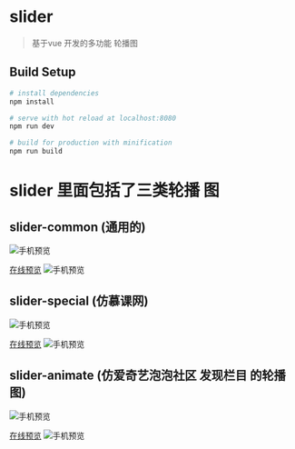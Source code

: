 # slider
> 基于vue 开发的多功能 轮播图

## Build Setup

``` bash
# install dependencies
npm install

# serve with hot reload at localhost:8080
npm run dev

# build for production with minification
npm run build

```

# slider 里面包括了三类轮播 图
## slider-common (通用的)
![手机预览](https://www.pinkpig.top/image/slider_common1.png)

[在线预览](https://www.pinkpig.top/slider/slider1/#/)
![手机预览](https://www.pinkpig.top/image/slider_link_common.png)

## slider-special (仿慕课网)
![手机预览](https://www.pinkpig.top/image/slider_special.png)

[在线预览](https://www.pinkpig.top/slider/slider2/#/)
![手机预览](https://www.pinkpig.top/image/slider_link_special.png)

## slider-animate (仿爱奇艺泡泡社区 发现栏目 的轮播图)
![手机预览](https://www.pinkpig.top/image/slider_animate.png)

[在线预览](https://www.pinkpig.top/slider/slider3/#/)
![手机预览](https://www.pinkpig.top/image/slider_link_animate.png)



